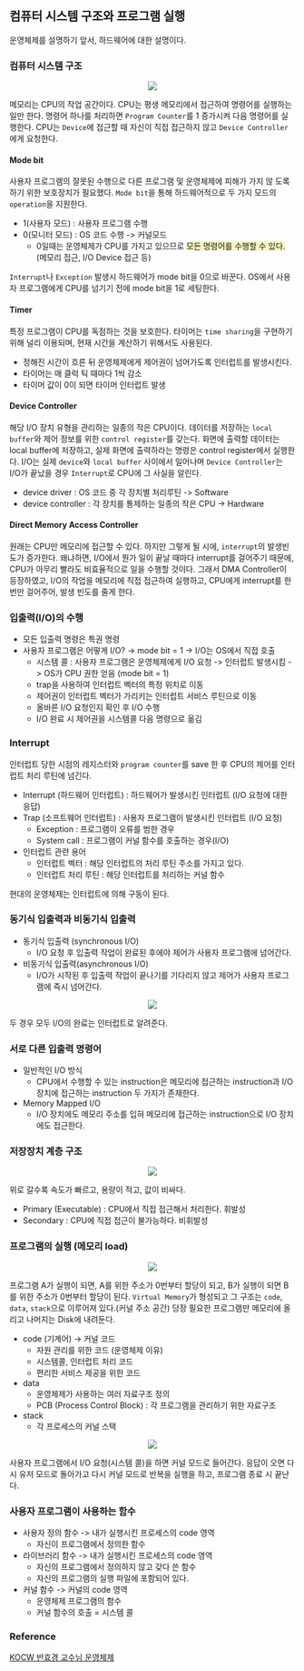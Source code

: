 ## 컴퓨터 시스템 구조와 프로그램 실행

운영체제를 설명하기 앞서, 하드웨어에 대한 설명이다.

### 컴퓨터 시스템 구조

<center><img src = "https://user-images.githubusercontent.com/46131688/113013708-e5c68480-91b6-11eb-9232-bf11fd176e4f.png"></center>

메모리는 CPU의 작업 공간이다. CPU는 평생 메모리에서 접근하여 명령어를 실행하는 일만 한다. 명령어 하나를 처리하면 `Program Counter`를 1 증가시켜 다음 명령어를 실행한다. CPU는 `Device`에 접근할 때 자신이 직접 접근하지 않고 `Device Controller`에게 요청한다.

#### Mode bit

사용자 프로그램의 잘못된 수행으로 다른 프로그램 및 운영체제에 피해가 가지 않 도록 하기 위한 보호장치가 필요했다. `Mode bit`을 통해 하드웨어적으로 두 가지 모드의 `operation`을 지원한다.

- 1(사용자 모드) : 사용자 프로그램 수행
- 0(모니터 모드) : OS 코드 수행 -> 커널모드
  - 0일때는 운영체제가 CPU를 가지고 있으므로 <span style = "background-color:#FAF4C0">모든 명령어를 수행할 수 있다.</span>(메모리 접근, I/O Device 접근 등)

`Interrupt`나 `Exception` 발생시 하드웨어가 mode bit을 0으로 바꾼다. OS에서 사용자 프로그램에게 CPU를 넘기기 전에 mode bit을 1로 세팅한다.

#### Timer

특정 프로그램이 CPU를 독점하는 것을 보호한다. 타이머는 `time sharing`을 구현하기 위해 널리 이용되며, 현재 시간을 계산하기 위해서도 사용된다.

- 정해진 시간이 흐른 뒤 운영체제에게 제어권이 넘어가도록 인터럽트를 발생시킨다.
- 타이머는 매 클럭 틱 때마다 1씩 감소
- 타이머 값이 0이 되면 타이머 인터럽트 발생

#### Device Controller

해당 I/O 장치 유형을 관리하는 일종의 작은 CPU이다. 데이터를 저장하는 `local buffer`와 제어 정보를 위한 `control register`를 갖는다. 화면에 출력할 데이터는 local buffer에 저장하고, 실제 화면에 출력하라는 명령은 control register에서 실행한다. I/O는 실제 `device`와 `local buffer` 사이에서 일어나며 `Device Controller`는 I/O가 끝났을 경우 `Interrupt`로 CPU에 그 사실을 알린다.

- device driver : OS 코드 중 각 장치별 처리루틴 -> Software
- device controller : 각 장치를 통제하는 일종의 작은 CPU -> Hardware

#### Direct Memory Access Controller

원래는 CPU만 메모리에 접근할 수 있다. 하지만 그렇게 될 시에, `interrupt`의 발생빈도가 증가한다. 왜냐하면, I/O에서 뭔가 일이 끝날 때마다 interrupt를 걸어주기 때문에, CPU가 아무리 빨라도 비효율적으로 일을 수행할 것이다. 그래서 DMA Controller이 등장하였고, I/O의 작업을 메모리에 직접 접근하여 실행하고, CPU에게 interrupt를 한 번만 걸어주어, 발생 빈도를 줄게 한다.

### 입출력(I/O)의 수행

- 모든 입출력 명령은 특권 명령
- 사용자 프로그램은 어떻게 I/O? -> mode bit = 1 -> I/O는 OS에서 직접 호출
  - 시스템 콜 : 사용자 프로그램은 운영체제에게 I/O 요청 -> 인터럽트 발생시킴 -> OS가 CPU 권한 얻음 (mode bit = 1)
  - trap을 사용하여 인터럽트 벡터의 특정 위치로 이동
  - 제어권이 인터럽트 벡터가 가리키는 인터럽트 서비스 루틴으로 이동
  - 올바른 I/O 요청인지 확인 후 I/O 수행
  - I/O 완료 시 제어권을 시스템콜 다음 명령으로 옮김

### Interrupt

인터럽트 당한 시점의 레지스터와 `program counter`를 save 한 후 CPU의 제어를 인터럽트 처리 루틴에 넘긴다.

- Interrupt (하드웨어 인터럽트) : 하드웨어가 발생시킨 인터럽트 (I/O 요청에 대한 응답)
- Trap (소프트웨어 인터럽트) : 사용자 프로그램이 발생시킨 인터럽트 (I/O 요청)
  - Exception : 프로그램이 오류를 범한 경우
  - System call : 프로그램이 커널 함수를 호출하는 경우(I/O)
- 인터럽트 관련 용어
  - 인터럽트 벡터 : 해당 인터럽트의 처리 루틴 주소를 가지고 있다.
  - 인터럽트 처리 루틴 : 해당 인터럽트를 처리하는 커널 함수

현대의 운영체제는 인터럽트에 의해 구동이 된다.

### 동기식 입출력과 비동기식 입출력

- 동기식 입출력 (synchronous I/O)
  - I/O 요청 후 입출력 작업이 완료된 후에야 제어가 사용자 프로그램에 넘어간다.
- 비동기식 입출력(asynchronous I/O)
  - I/O가 시작된 후 입출력 작업이 끝나기를 기다리지 않고 제어가 사용자 프로그램에 즉시 넘어간다.

<center><img src = "https://user-images.githubusercontent.com/46131688/113017363-54f1a800-91ba-11eb-80bc-62adf6298e48.png"></center>

두 경우 모두 I/O의 완료는 인터럽트로 알려준다.

### 서로 다른 입출력 명령어

- 일반적인 I/O 방식
  - CPU에서 수행할 수 있는 instruction은 메모리에 접근하는 instruction과 I/O 장치에 접근하는 instruction 두 가지가 존재한다.
- Memory Mapped I/O
  - I/O 장치에도 메모리 주소를 입혀 메모리에 접근하는 instruction으로 I/O 장치에도 접근한다.

### 저장장치 계층 구조

<center><img src = "https://user-images.githubusercontent.com/46131688/113019468-9e42f700-91bc-11eb-965b-ac0a5d88cbc6.png"></center>

위로 갈수록 속도가 빠르고, 용량이 적고, 값이 비싸다.

- Primary (Executable) : CPU에서 직접 접근해서 처리한다. 휘발성
- Secondary : CPU에 직접 접근이 불가능하다. 비휘발성

### 프로그램의 실행 (메모리 load)

<center><img src = "https://user-images.githubusercontent.com/78870076/128328388-34741d2d-d8ab-4b31-afb2-e9536d2d0b51.png"></center>

프로그램 A가 실행이 되면, A를 위한 주소가 0번부터 할당이 되고, B가 실행이 되면 B를 위한 주소가 0번부터 할당이 된다. `Virtual Memory`가 형성되고 그 구조는 `code`, `data`, `stack`으로 이루어져 있다.(커널 주소 공간) 당장 필요한 프로그램만 메모리에 올리고 나머지는 Disk에 내려둔다.

- code (기계어) -> 커널 코드
  - 자원 관리를 위한 코드 (운영체제 이유)
  - 시스템콜, 인터럽트 처리 코드
  - 편리한 서비스 제공을 위한 코드
- data
  - 운영체제가 사용하는 여러 자료구조 정의
  - PCB (Process Control Block) : 각 프로그램을 관리하기 위한 자료구조
- stack
  - 각 프로세스의 커널 스택

<center> <img src = "https://user-images.githubusercontent.com/46131688/113023388-840b1800-91c0-11eb-8e85-b54890deb97d.png"></center>

사용자 프로그램에서 I/O 요청(시스템 콜)을 하면 커널 모드로 들어간다. 응답이 오면 다시 유저 모드로 돌아가고 다시 커널 모드로 반복을 실행을 하고, 프로그램 종료 시 끝난다.

### 사용자 프로그램이 사용하는 함수

- 사용자 정의 함수 -> 내가 실행시킨 프로세스의 code 영역
  - 자신이 프로그램에서 정의한 함수
- 라이브러리 함수 -> 내가 실행시킨 프로세스의 code 영역
  - 자신의 프로그램에서 정의하지 않고 갖다 쓴 함수
  - 자신의 프로그램의 실행 파일에 포함되어 있다.
- 커널 함수 -> 커널의 code 영역
  - 운영체제 프로그램의 함수
  - 커널 함수의 호출 = 시스템 콜

### Reference

[KOCW 반효경 교수님 운영체제](http://www.kocw.net/home/search/kemView.do?kemId=1046323)
